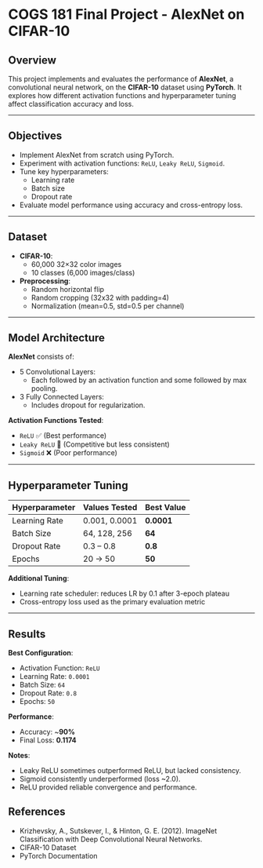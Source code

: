 # COGS 181 Final Project - AlexNet on CIFAR-10

## Overview

This project implements and evaluates the performance of **AlexNet**, a convolutional neural network, on the **CIFAR-10** dataset using **PyTorch**. It explores how different activation functions and hyperparameter tuning affect classification accuracy and loss.

---

## Objectives

- Implement AlexNet from scratch using PyTorch.
- Experiment with activation functions: `ReLU`, `Leaky ReLU`, `Sigmoid`.
- Tune key hyperparameters:
  - Learning rate
  - Batch size
  - Dropout rate
- Evaluate model performance using accuracy and cross-entropy loss.

---

## Dataset

- **CIFAR-10**:
  - 60,000 32×32 color images
  - 10 classes (6,000 images/class)
- **Preprocessing**:
  - Random horizontal flip
  - Random cropping (32x32 with padding=4)
  - Normalization (mean=0.5, std=0.5 per channel)

---

## Model Architecture

**AlexNet** consists of:
- 5 Convolutional Layers:
  - Each followed by an activation function and some followed by max pooling.
- 3 Fully Connected Layers:
  - Includes dropout for regularization.

**Activation Functions Tested**:
- `ReLU` ✅ (Best performance)
- `Leaky ReLU` 🔄 (Competitive but less consistent)
- `Sigmoid` ❌ (Poor performance)

---

## Hyperparameter Tuning

| Hyperparameter     | Values Tested            | Best Value     |
|--------------------|---------------------------|----------------|
| Learning Rate      | 0.001, 0.0001              | **0.0001**     |
| Batch Size         | 64, 128, 256               | **64**         |
| Dropout Rate       | 0.3 – 0.8                  | **0.8**        |
| Epochs             | 20 → 50                    | **50**         |

**Additional Tuning**:
- Learning rate scheduler: reduces LR by 0.1 after 3-epoch plateau
- Cross-entropy loss used as the primary evaluation metric

---

## Results

**Best Configuration**:
- Activation Function: `ReLU`
- Learning Rate: `0.0001`
- Batch Size: `64`
- Dropout Rate: `0.8`
- Epochs: `50`

**Performance**:
- Accuracy: ~**90%**
- Final Loss: **0.1174**

**Notes**:
- Leaky ReLU sometimes outperformed ReLU, but lacked consistency.
- Sigmoid consistently underperformed (loss ~2.0).
- ReLU provided reliable convergence and performance.

## References
- Krizhevsky, A., Sutskever, I., & Hinton, G. E. (2012). ImageNet Classification with Deep Convolutional Neural Networks.
- CIFAR-10 Dataset
- PyTorch Documentation

